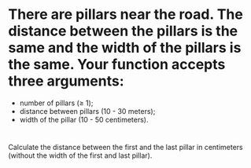 # There are pillars near the road. The distance between the pillars is the same and the width of the pillars is the same. Your function accepts three arguments:

* number of pillars (≥ 1);
* distance between pillars (10 - 30 meters);
* width of the pillar (10 - 50 centimeters).
#
Calculate the distance between the first and the last pillar in centimeters (without the width of the first and last pillar).